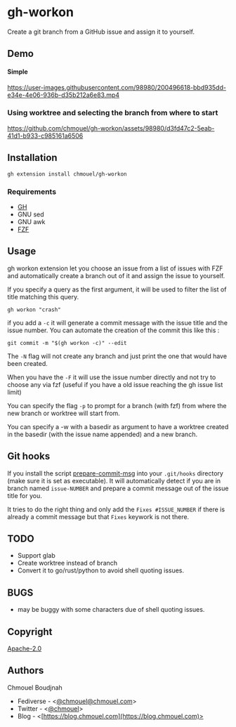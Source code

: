 # gh-workon

Create a git branch from a GitHub issue and assign it to yourself.

## Demo

#### Simple
https://user-images.githubusercontent.com/98980/200496618-bbd935dd-e34e-4e06-936b-d35b212a6e83.mp4

### Using worktree and selecting the branch from where to start

https://github.com/chmouel/gh-workon/assets/98980/d3fd47c2-5eab-41d1-b933-c985161a6506

## Installation

```shell
gh extension install chmouel/gh-workon
```

### Requirements

- [GH](https://github.com/cli/cli)
- GNU sed
- GNU awk
- [FZF](https://github.com/junegunn/fzf)

## Usage

gh workon extension let you choose an issue from a list of issues with FZF and
automatically create a branch out of it and assign the issue to yourself.

If you specify a query as the first argument, it will be used to filter the list of title matching this query.

```shell
gh workon "crash"
```

if you add a `-c` it will generate a commit message with the issue title and the issue number. You can automate the creation of the commit this like this :

```shell
git commit -m "$(gh workon -c)" --edit
```

The `-N` flag will not create any branch and just print the one that would have been created.

When you have the `-F` it will use the issue number directly and not try to
choose any via fzf (useful if you have a old issue reaching the gh issue list
limit)

You can specify the flag `-p` to prompt for a branch (with fzf) from where the new branch or worktree will start from.

You can specify a -w with a basedir as argument to have a worktree created in the basedir (with the issue name appended) and a new branch.

## Git hooks

If you install the script [prepare-commit-msg](./prepare-commit-msg) into your
`.git/hooks` directory (make sure it is set as executable). It will automatically
detect if you are in branch named `issue-NUMBER` and prepare a commit message out
of the issue title for you.

It tries to do the right thing and only add the `Fixes #ISSUE_NUMBER` if there is already a commit message but that `Fixes` keywork is not there.

## TODO

- Support glab
- Create worktree instead of branch
- Convert it to go/rust/python to avoid shell quoting issues.

## BUGS

- may be buggy with some characters due of shell quoting issues.

## Copyright

[Apache-2.0](./LICENSE)

## Authors

Chmouel Boudjnah

- Fediverse - <[@chmouel@chmouel.com](https://fosstodon.org/@chmouel)>
- Twitter - <[@chmouel](https://twitter.com/chmouel)>
- Blog  - <[https://blog.chmouel.com](https://blog.chmouel.com)>
